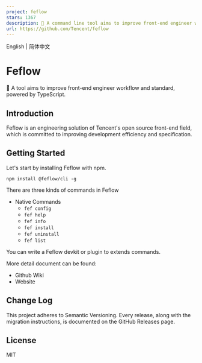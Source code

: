 ```yaml
---
project: feflow
stars: 1367
description: 🚀 A command line tool aims to improve front-end engineer workflow and standard, powered by TypeScript.
url: https://github.com/Tencent/feflow
---
```


English | 简体中文

Feflow
======

🚀 A tool aims to improve front-end engineer workflow and standard, powered by TypeScript.

  

Introduction
------------

Feflow is an engineering solution of Tencent's open source front-end field, which is committed to improving development efficiency and specification.

Getting Started
---------------

Let's start by installing Feflow with npm.

```
npm install @feflow/cli -g
```

There are three kinds of commands in Feflow

-   Native Commands
    -   `fef config`
    -   `fef help`
    -   `fef info`
    -   `fef install`
    -   `fef uninstall`
    -   `fef list`

You can write a Feflow devkit or plugin to extends commands.

More detail document can be found:

-   Github Wiki
-   Website

Change Log
----------

This project adheres to Semantic Versioning. Every release, along with the migration instructions, is documented on the GitHub Releases page.

License
-------

MIT
